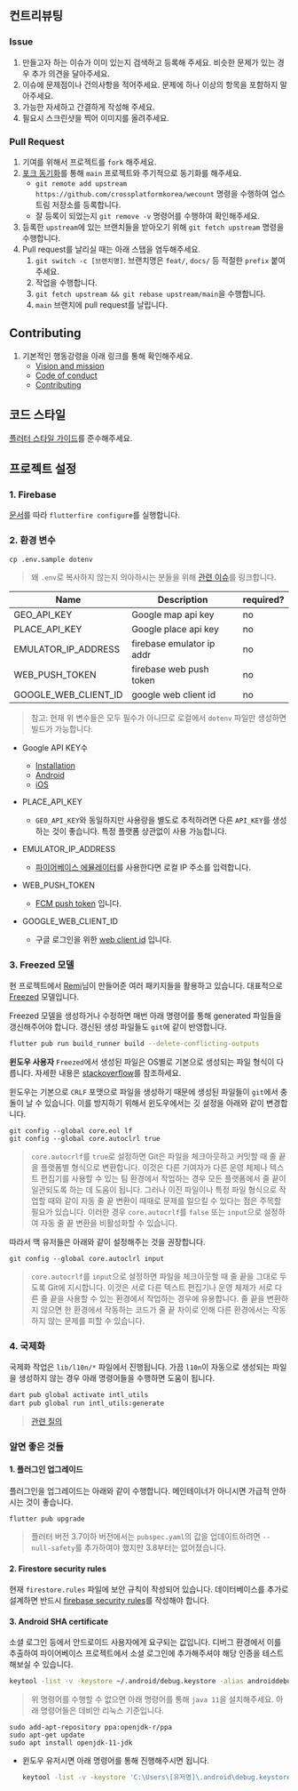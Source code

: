 ## 컨트리뷰팅

### Issue

1. 만들고자 하는 이슈가 이미 있는지 검색하고 등록해 주세요. 비슷한 문제가 있는 경우 추가 의견을 달아주세요.
1. 이슈에 문제점이나 건의사항을 적어주세요. 문제에 하나 이상의 항목을 포함하지 말아주세요.
1. 가능한 자세하고 간결하게 작성해 주세요.
1. 필요시 스크린샷을 찍어 이미지를 올려주세요.

### Pull Request

1. 기여를 위해서 프로젝트를 `fork` 해주세요.
1. [포크 동기화](https://help.github.com/articles/configuring-a-remote-for-a-fork)를 통해 `main` 프로젝트와 주기적으로 동기화를 해주세요.
   - `git remote add upstream https://github.com/crossplatformkorea/wecount` 명령을 수행하여 업스트림 저장소를 등록합니다.
   - 잘 등록이 되었는지 `git remove -v` 명령어를 수행하여 확인해주세요.
1. 등록한 `upstream`에 있는 브랜치들을 받아오기 위해 `git fetch upstream` 명령을 수행합니다.
1. Pull request를 날리실 때는 아래 스탭을 염두해주세요.
   1. `git switch -c [브랜치명]`. 브랜치명은 `feat/`, `docs/` 등 적절한 `prefix` 붙여주세요.
   1. 작업을 수행합니다.
   1. `git fetch upstream && git rebase upstream/main`을 수행합니다.
   1. `main` 브랜치에 pull request를 날립니다.


## Contributing

1. 기본적인 행동강령을 아래 링크를 통해 확인해주세요.
   - [Vision and mission](https://dooboolab.com/vision_and_mission)
   - [Code of conduct](https://dooboolab.com/code_of_conduct)
   - [Contributing](CONTRIBUTING.md)

## 코드 스타일

[플러터 스타일 가이드](https://github.com/hyochan/style-guide/blob/main/docs/ko/FLUTTER.md)를 준수해주세요.

## 프로젝트 설정

### 1. Firebase

[문서](https://firebase.google.com/docs/flutter)를 따라 `flutterfire configure`를 실행합니다.

### 2. 환경 변수

```
cp .env.sample dotenv
```

> 왜 `.env`로 복사하지 않는지 의아하시는 분들을 위해 [관련 이슈](https://github.com/java-james/flutter_dotenv/issues/28)를 링크합니다.

| Name                   | Description                | required?    |
|------------------------|----------------------------|--------------|
| GEO_API_KEY            | Google map api key         | no           |
| PLACE_API_KEY          | Google place api key       | no           |
| EMULATOR_IP_ADDRESS    | firebase emulator ip addr  | no           |
| WEB_PUSH_TOKEN         | firebase web push token    | no           |
| GOOGLE_WEB_CLIENT_ID   | google web client id       | no           |

> 참고: 현재 위 변수들은 모두 필수가 아니므로 로컬에서 `dotenv` 파일만 생성하면 빌드가 가능합니다.

- Google API KEY수
  * [Installation](https://developers.google.com/maps/documentation/geocoding/get-api-key)
  * [Android](https://developers.google.com/maps/documentation/android-sdk/get-api-key)
  * [iOS](https://developers.google.com/maps/documentation/ios-sdk/get-api-key)

- PLACE_API_KEY
  * `GEO_API_KEY`와 동일하지만 사용량을 별도로 추적하려면 다른 `API_KEY`를 생성하는 것이 좋습니다. 특정 플랫폼 상관없이 사용 가능합니다.

- EMULATOR_IP_ADDRESS
  * [파이어베이스 에뮬레이터](https://firebase.google.com/docs/emulator-suite)를 사용한다면 로컬 IP 주소를 입력합니다.

- WEB_PUSH_TOKEN
  * [FCM push token](https://firebase.google.com/docs/cloud-messaging/js/client) 입니다.

- GOOGLE_WEB_CLIENT_ID
  * 구글 로그인을 위한 [web client id](https://developers.google.com/identity/gsi/web/guides/get-google-api-clientid) 입니다.

### 3. Freezed 모델

현 프로젝트에서 [Remi](https://github.com/rrousselGit)님이 만들어준 여러 패키지들을 활용하고 있습니다. 대표적으로 [Freezed](https://github.com/rrousselGit/freezed) 모델입니다.

Freezed 모델을 생성하거나 수정하면 매번 아래 명령어를 통해 generated 파일들을 갱신해주어야 합니다. 갱신된 생성 파일들도 `git`에 같이 반영합니다.

```sh
flutter pub run build_runner build --delete-conflicting-outputs
```

**윈도우 사용자**
`Freezed`에서 생성된 파일은 OS별로 기본으로 생성되는 파일 형식이 다릅니다. 자세한 내용은 [stackoverflow](https://stackoverflow.com/questions/1552749/difference-between-cr-lf-lf-and-cr-line-break-types)를 참조하세요.

윈도우는 기본으로 `CRLF` 포맷으로 파일을 생성하기 때문에 생성된 파일들이 `git`에서 충돌이 날 수 있습니다. 이를 방지하기 위해서 윈도우에서는 깃 설정을 아래와 같이 변경합니다.

```
git config --global core.eol lf
git config --global core.autoclrl true
```

> `core.autocrlf`를 `true`로 설정하면 Git은 파일을 체크아웃하고 커밋할 때 줄 끝을 플랫폼별 형식으로 변환합니다. 이것은 다른 기여자가 다른 운영 체제나 텍스트 편집기를 사용할 수 있는 팀 환경에서 작업하는 경우 모든 플랫폼에서 줄 끝이 일관되도록 하는 데 도움이 됩니다. 그러나 이진 파일이나 특정 파일 형식으로 작업할 때와 같이 자동 줄 끝 변환이 때때로 문제를 일으킬 수 있다는 점은 주목할 필요가 있습니다. 이러한 경우 `core.autocrlf`를 `false` 또는 `input`으로 설정하여 자동 줄 끝 변환을 비활성화할 수 있습니다.

따라서 맥 유저들은 아래와 같이 설정해주는 것을 권장합니다.

```
git config --global core.autoclrl input
```

> `core.autocrlf`를 `input`으로 설정하면 파일을 체크아웃할 때 줄 끝을 그대로 두도록 Git에 지시합니다. 이것은 서로 다른 텍스트 편집기나 운영 체제가 서로 다른 줄 끝을 사용할 수 있는 환경에서 작업하는 경우에 유용합니다. 줄 끝을 변환하지 않으면 한 환경에서 작동하는 코드가 줄 끝 차이로 인해 다른 환경에서는 작동하지 않는 문제를 피할 수 있습니다.

### 4. 국제화

국제화 작업은 `lib/l10n/*` 파일에서 진행됩니다. 가끔 `l10n`이 자동으로 생성되는 파일을 생성하지 않는 경우 아래 명령어들을 수행하면 도움이 됩니다. 

```sh
dart pub global activate intl_utils
dart pub global run intl_utils:generate
```

> [관련 질의](https://stackoverflow.com/questions/65182393/why-is-flutter-not-generating-the-internationalization-files)

### 알면 좋은 것들

#### 1. 플러그인 업그레이드

플러그인을 업그레이드는 아래와 같이 수행합니다. 메인테이너가 아니시면 가급적 안하시는 것이 좋습니다.

```
flutter pub upgrade
```

> 플러터 버전 3.7이하 버전에서는 `pubspec.yaml`의 값을 업데이트하려면 `--null-safety`를 추가하여야 했지만 3.8부터는 없어졌습니다.

#### 2. Firestore security rules
현재 `firestore.rules` 파일에 보안 규칙이 작성되어 있습니다. 데이터베이스를 추가로 설계하면 반드시 [firebase security rules](https://firebase.google.com/docs/firestore/security/get-started)를 작성해야 합니다.

#### 3. Android SHA certificate
소셜 로그인 등에서 안드로이드 사용자에게 요구되는 값입니다. 디버그 환경에서 이를 추출하여 파이어베이스 프로젝트에서 소셜 로그인에 추가해주셔야 해당 인증을 테스트 해보실 수 있습니다.

```sh
keytool -list -v -keystore ~/.android/debug.keystore -alias androiddebugkey -storepass android -keypass android
```

> 위 명령어를 수행할 수 없으면 아래 명령어를 통해 `java 11`을 설치해주세요. 아래 명령어들은 데비안 리눅스 기준입니다.
```
sudo add-apt-repository ppa:openjdk-r/ppa
sudo apt-get update
sudo apt install openjdk-11-jdk
```

- 윈도우 유저시면 아래 명령어를 통해 진행해주시면 됩니다.
  ```sh
  keytool -list -v -keystore 'C:\Users\[유저명]\.android\debug.keystore'-alias androiddebugkey -storepass android -keypass android
  ```
